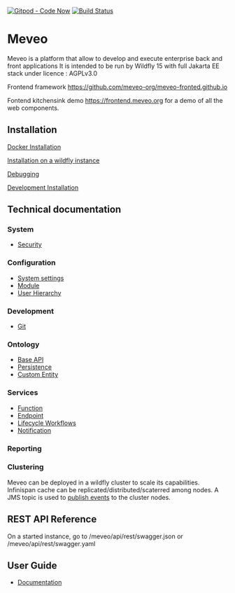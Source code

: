 [![Gitpod - Code Now](https://img.shields.io/badge/Gitpod-code%20now-blue.svg?longCache=true)](https://gitpod.io#https://github.com/meveo-org/meveo)
[![Build Status](https://app.travis-ci.com/meveo-org/meveo.svg?branch=master)](https://travis-ci.org/meveo-org/meveo)

# Meveo

Meveo is a platform that allow to develop and execute enterprise back and front applications
It is intended to be run by Wildfly 15 with full Jakarta EE stack under licence : AGPLv3.0

Frontend framework  https://github.com/meveo-org/meveo-fronted.github.io

Fontend kitchensink demo https://frontend.meveo.org for a demo of all the web components.

## Installation

[Docker Installation](./docker/README.md)

[Installation on a wildfly instance](./WILDFLY_INSTALL.md)

[Debugging](./documentation/DEBUGGING.md)

[Development Installation](./.devcontainer/README.md)

## Technical documentation

### System

- [Security](./meveo-model/src/main/java/org/meveo/security/README.md)

### Configuration

- [System settings](./meveo-admin/ejbs/src/main/java/org/meveo/admin/configuration)
- [Module](./meveo-api/src/main/java/org/meveo/api/module)
- [User Hierarchy](./meveo-admin/ejbs/src/main/java/org/meveo/service/hierarchy)

### Development
- [Git](https://github.com/meveo-org/meveo/tree/master/meveo-admin/ejbs/src/main/java/org/meveo/service/git)

### Ontology

- [Base API](./meveo-admin/ejbs/src/main/java/org/meveo/api/base/sql)
- [Persistence](./meveo-admin/ejbs/src/main/java/org/meveo/api/persistence)
- [Custom Entity](./meveo-admin/ejbs/src/main/java/org/meveo/service/custom)

### Services

- [Function](./meveo-admin/ejbs/src/main/java/org/meveo/service/script)
- [Endpoint](./meveo-admin/ejbs/src/main/java/org/meveo/service/technicalservice/endpoint)
- [Lifecycle Workflows](./meveo-admin/ejbs/src/main/java/org/meveo/service/wf)
- [Notification](./meveo-admin/ejbs/src/main/java/org/meveo/service/notification)

### Reporting

### Clustering
Meveo can be deployed in a wildfly cluster to scale its capabilities.
Infinispan cache can be replicated/distributed/scaterred among nodes.
A JMS topic is used to [publish events](./meveo-admin/ejbs/src/main/java/org/meveo/event/monitoring) to the cluster nodes.

## REST API Reference

On a started instance, go to /meveo/api/rest/swagger.json or /meveo/api/rest/swagger.yaml

## User Guide

- [Documentation](https://github.com/meveo-org/meveo/tree/master/documentation/userguide)
